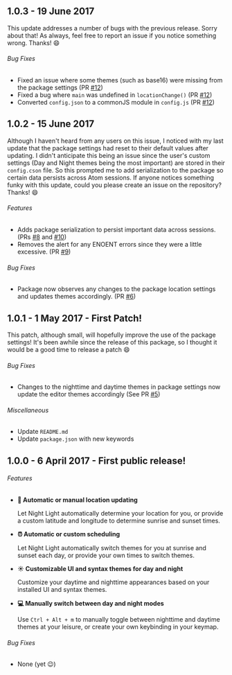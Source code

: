 ## 1.0.3 - 19 June 2017 
This update addresses a number of bugs with the previous release. Sorry about that! As always, feel free to report an issue if you notice something wrong. Thanks! :smile:

###### Bug Fixes
* Fixed an issue where some themes (such as base16) were missing from the package settings (PR [#12](https://github.com/robbawebba/night-light/pull/12))
* Fixed a bug where `main` was undefined in `locationChange()` (PR [#12](https://github.com/robbawebba/night-light/pull/12))
* Converted `config.json` to a commonJS module in `config.js` (PR [#12](https://github.com/robbawebba/night-light/pull/12))

## 1.0.2 - 15 June 2017 
Although I haven't heard from any users on this issue, I noticed with my last update that the package settings had reset to their default values after updating. I didn't anticipate this being an issue since the user's custom settings (Day and Night themes being the most important) are stored in their `config.cson` file. So this prompted me to add serialization to the package so certain data persists across Atom sessions. If anyone notices something funky with this update, could you please create an issue on the repository? Thanks! :smile:
###### Features 
* Adds package serialization to persist important data across sessions. (PRs [#8](https://github.com/robbawebba/night-light/pull/8) and [#10](https://github.com/robbawebba/night-light/pull/10))
* Removes the alert for any ENOENT errors since they were a little excessive. (PR [#9](https://github.com/robbawebba/night-light/pull/9))

###### Bug Fixes
* Package now observes any changes to the package location settings and updates themes accordingly. (PR [#6](https://github.com/robbawebba/night-light/pull/6))

## 1.0.1 - 1 May 2017 - First Patch!
This patch, although small, will hopefully improve the use of the package settings! It's been awhile since the release of this package, so I thought it would be a good time to release a patch :smile:
###### Bug Fixes
* Changes to the nighttime and daytime themes in package settings now update the editor themes accordingly (See PR [#5](https://github.com/robbawebba/night-light/pull/5))

###### Miscellaneous
* Update `README.md`
* Update `package.json` with new keywords

## 1.0.0 - 6 April 2017 - First public release!
###### Features
* **:round_pushpin: Automatic or manual location updating**

  Let Night Light automatically determine your location for you, or provide a custom latitude and longitude to determine sunrise and sunset times.
* **:alarm_clock: Automatic or custom scheduling**

  Let Night Light automatically switch themes for you at sunrise and sunset each day, or provide your own times to switch themes.

* **:sunny: Customizable UI and syntax themes for day and night**

  Customize your daytime and nighttime appearances based on your installed UI and syntax themes.

* **:computer: Manually switch between day and night modes**

  Use `Ctrl + Alt + m` to manually toggle between nighttime and daytime themes at your leisure, or create your own keybinding in your keymap.

###### Bug Fixes
* None (yet :wink:)
